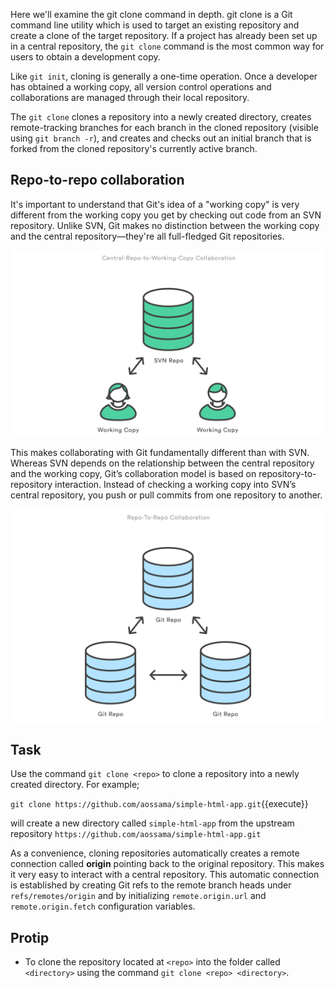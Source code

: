 Here we'll examine the git clone command in depth. git clone is a Git command line utility which is used to target an existing 
repository and create a clone of the target repository. If a project has already been set up in a central repository, 
the `git clone` command is the most common way for users to obtain a development copy.

Like `git init`, cloning is generally a one-time operation. Once a developer has obtained a working copy, all version control 
operations and collaborations are managed through their local repository.

The `git clone` clones a repository into a newly created directory, creates remote-tracking branches for each branch in the 
cloned repository (visible using `git branch -r`), and creates and checks out an initial branch that is forked from the cloned 
repository's currently active branch.

## Repo-to-repo collaboration

It's important to understand that Git's idea of a "working copy" is very different from the working copy you get by checking out 
code from an SVN repository. Unlike SVN, Git makes no distinction between the working copy and the central repository—they're all 
full-fledged Git repositories.

![Central-repo-to-working-copy-collaboration](assets/03.svg)

This makes collaborating with Git fundamentally different than with SVN. Whereas SVN depends on the relationship between the 
central repository and the working copy, Git’s collaboration model is based on repository-to-repository interaction. Instead 
of checking a working copy into SVN’s central repository, you push or pull commits from one repository to another.

![repo-to-repo-collaboration](assets/02.svg)

## Task

Use the command `git clone <repo>` to clone a repository into a newly created directory. For example;

```git clone https://github.com/aossama/simple-html-app.git```{{execute}}

will create a new directory called `simple-html-app` from the upstream repository 
`https://github.com/aossama/simple-html-app.git`

As a convenience, cloning repositories automatically creates a remote connection called **origin** pointing back to the 
original repository. This makes it very easy to interact with a central repository. This automatic connection is 
established by creating Git refs to the remote branch heads under `refs/remotes/origin` and by initializing 
`remote.origin.url` and `remote.origin.fetch` configuration variables.

## Protip

* To clone the repository located at `<repo>` into the folder called `<directory>` using the command `git clone <repo> <directory>`.
